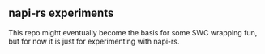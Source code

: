 ## napi-rs experiments

This repo might eventually become the basis for some SWC wrapping fun, but for now it is just for experimenting with napi-rs.
